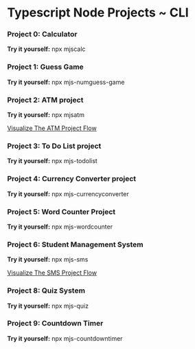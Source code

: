 # Typescript Node Projects ~ CLI 


<p> </p>
<h3>Project 0: Calculator</h3>
  <p>  <b>Try it yourself:</b> npx mjscalc </p>

<h3>Project 1: Guess Game</h3>
  <p>   <b>Try it yourself:</b> npx mjs-numguess-game </p>

<h3>Project 2: ATM project</h3>
  <p>  <b>Try it yourself:</b> npx mjsatm </p>
  <a href = "https://user-images.githubusercontent.com/28400845/211151380-d78749d3-b173-4490-8fd6-bbe7f45bab4a.png">  Visualize The ATM Project Flow </a>
  
<h3>Project 3: To Do List project</h3>
  <p>  <b>Try it yourself:</b> npx mjs-todolist </p>
  
  <h3>Project 4: Currency Converter project</h3>
  <p>  <b>Try it yourself:</b> npx mjs-currencyconverter </p>
  
<h3>Project 5: Word Counter Project</h3>
<p>  <b>Try it yourself:</b> npx  mjs-wordcounter </p>
  
<h3>Project 6: Student Management System</h3>
  <p>   <b>Try it yourself:</b> npx mjs-sms </p>
  <a href = "https://user-images.githubusercontent.com/28400845/211277612-a1a240b1-8c3d-4e82-a931-4f6f49d02cdd.png">Visualize The SMS Project Flow </a>
  
<h3>Project 8: Quiz System</h3>
  <p>   <b>Try it yourself:</b> npx mjs-quiz </p>
  
<h3>Project 9: Countdown Timer</h3>
  <p>   <b>Try it yourself:</b> npx mjs-countdowntimer </p>

